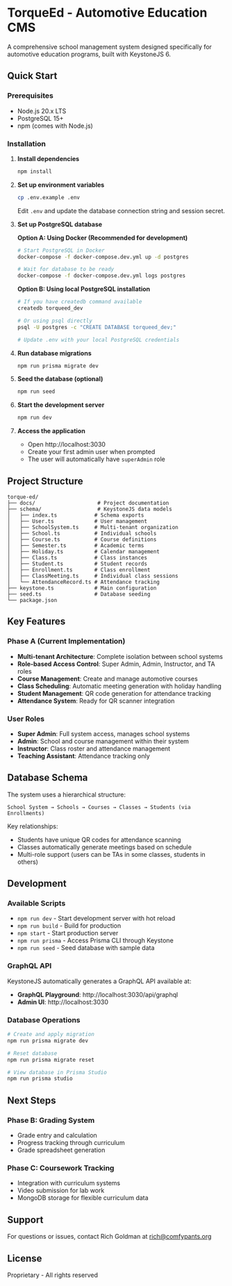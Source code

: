 # TorqueEd - Automotive Education CMS

A comprehensive school management system designed specifically for automotive education programs, built with KeystoneJS 6.

## Quick Start

### Prerequisites
- Node.js 20.x LTS
- PostgreSQL 15+
- npm (comes with Node.js)

### Installation

1. **Install dependencies**
   ```bash
   npm install
   ```

2. **Set up environment variables**
   ```bash
   cp .env.example .env
   ```
   Edit `.env` and update the database connection string and session secret.

3. **Set up PostgreSQL database**
   
   **Option A: Using Docker (Recommended for development)**
   ```bash
   # Start PostgreSQL in Docker
   docker-compose -f docker-compose.dev.yml up -d postgres
   
   # Wait for database to be ready
   docker-compose -f docker-compose.dev.yml logs postgres
   ```
   
   **Option B: Using local PostgreSQL installation**
   ```bash
   # If you have createdb command available
   createdb torqueed_dev
   
   # Or using psql directly
   psql -U postgres -c "CREATE DATABASE torqueed_dev;"
   
   # Update .env with your local PostgreSQL credentials
   ```

4. **Run database migrations**
   ```bash
   npm run prisma migrate dev
   ```

5. **Seed the database (optional)**
   ```bash
   npm run seed
   ```

6. **Start the development server**
   ```bash
   npm run dev
   ```

7. **Access the application**
   - Open http://localhost:3030
   - Create your first admin user when prompted
   - The user will automatically have `superAdmin` role

## Project Structure

```
torque-ed/
├── docs/                    # Project documentation
├── schema/                  # KeystoneJS data models
│   ├── index.ts            # Schema exports
│   ├── User.ts             # User management
│   ├── SchoolSystem.ts     # Multi-tenant organization
│   ├── School.ts           # Individual schools
│   ├── Course.ts           # Course definitions
│   ├── Semester.ts         # Academic terms
│   ├── Holiday.ts          # Calendar management
│   ├── Class.ts            # Class instances
│   ├── Student.ts          # Student records
│   ├── Enrollment.ts       # Class enrollment
│   ├── ClassMeeting.ts     # Individual class sessions
│   └── AttendanceRecord.ts # Attendance tracking
├── keystone.ts             # Main configuration
├── seed.ts                 # Database seeding
└── package.json
```

## Key Features

### Phase A (Current Implementation)
- **Multi-tenant Architecture**: Complete isolation between school systems
- **Role-based Access Control**: Super Admin, Admin, Instructor, and TA roles
- **Course Management**: Create and manage automotive courses
- **Class Scheduling**: Automatic meeting generation with holiday handling
- **Student Management**: QR code generation for attendance tracking
- **Attendance System**: Ready for QR scanner integration

### User Roles
- **Super Admin**: Full system access, manages school systems
- **Admin**: School and course management within their system
- **Instructor**: Class roster and attendance management
- **Teaching Assistant**: Attendance tracking only

## Database Schema

The system uses a hierarchical structure:
```
School System → Schools → Courses → Classes → Students (via Enrollments)
```

Key relationships:
- Students have unique QR codes for attendance scanning
- Classes automatically generate meetings based on schedule
- Multi-role support (users can be TAs in some classes, students in others)

## Development

### Available Scripts
- `npm run dev` - Start development server with hot reload
- `npm run build` - Build for production
- `npm start` - Start production server
- `npm run prisma` - Access Prisma CLI through Keystone
- `npm run seed` - Seed database with sample data

### GraphQL API
KeystoneJS automatically generates a GraphQL API available at:
- **GraphQL Playground**: http://localhost:3030/api/graphql
- **Admin UI**: http://localhost:3030

### Database Operations
```bash
# Create and apply migration
npm run prisma migrate dev

# Reset database
npm run prisma migrate reset

# View database in Prisma Studio
npm run prisma studio
```

## Next Steps

### Phase B: Grading System
- Grade entry and calculation
- Progress tracking through curriculum
- Grade spreadsheet generation

### Phase C: Coursework Tracking
- Integration with curriculum systems
- Video submission for lab work
- MongoDB storage for flexible curriculum data

## Support

For questions or issues, contact Rich Goldman at rich@comfypants.org

## License

Proprietary - All rights reserved
